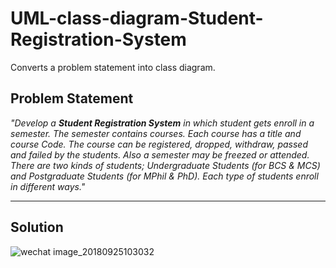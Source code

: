 # UML-class-diagram-Student-Registration-System
Converts a problem statement into class diagram.
## Problem Statement
*"Develop a **Student Registration System** in which student gets enroll in a semester. The semester contains courses. Each course has a title and course Code. The course can be registered, dropped, withdraw, passed and failed by the students. Also a semester may be freezed or attended. There are two kinds of students; Undergraduate Students (for BCS & MCS) and Postgraduate Students (for MPhil & PhD). Each type of students enroll in different ways."*

---
## Solution
![wechat image_20180925103032](https://user-images.githubusercontent.com/41892175/46054770-4f472180-c17b-11e8-99d5-d140b201046b.jpg)
